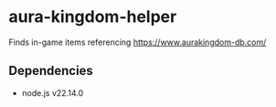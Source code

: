 # aura-kingdom-helper
Finds in-game items referencing https://www.aurakingdom-db.com/

## Dependencies
- node.js v22.14.0
